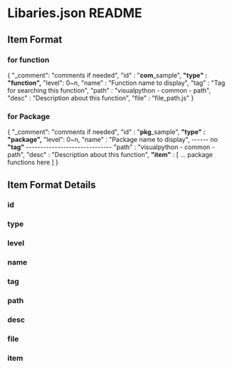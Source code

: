# Libaries.json README
## Item Format
### for function
{
    "_comment": "comments if needed",
    "id"   : "**com**_sample",
    **"type" : "function",**
    "level": 0~n,
    "name" : "Function name to display",
    "tag"  : "Tag for searching this function",
    "path" : "visualpython - common - path",
    "desc" : "Description about this function",
    "file" : "file_path.js"
}
### for Package
{
    "_comment": "comments if needed",
    "id"   : "**pkg**_sample",
    **"type" : "package",**
    "level": 0~n,
    "name" : "Package name to display",
    ------ no **"tag"** ------------------------------
    "path" : "visualpython - common - path",
    "desc" : "Description about this function",
    **"item"** : [
        ... package functions here
    ]
}

## Item Format Details
### id

### type

### level

### name

### tag

### path

### desc

### file

### item